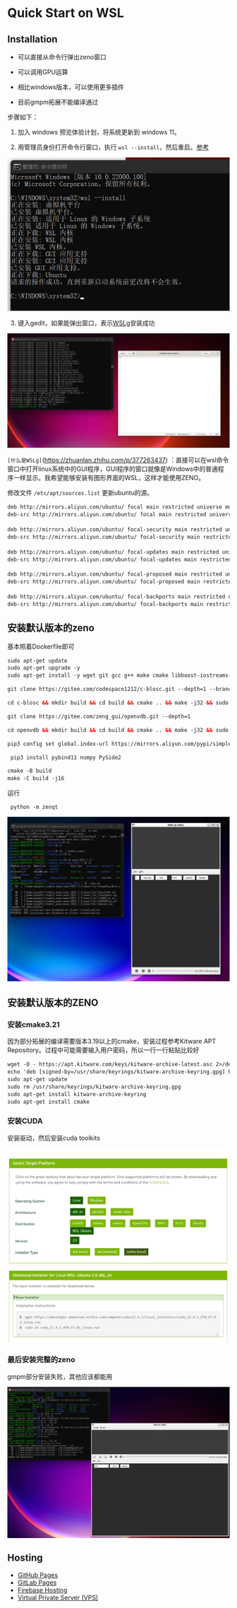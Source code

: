 # Quick Start on WSL

## Installation

* 可以直接从命令行弹出zeno窗口

* 可以调用GPU运算

* 相比windows版本，可以使用更多插件

* 目前gmpm拓展不能编译通过

步骤如下：

1. 加入 windows 预览体验计划，将系统更新到 windows 11。

2. 用管理员身份打开命令行窗口，执行 `wsl --install`，然后重启。[参考](https://docs.microsoft.com/zh-cn/windows/wsl/install-win10)

![wslg](/images/install_on_wsl/intsll_wslg.png)

3. 键入gedit，如果能弹出窗口，表示[WSLg](https://github.com/microsoft/wslg)安装成功

![install_wslg](/images/install_on_wsl/use_wslg.png)


`[什么是WSLg]`(https://zhuanlan.zhihu.com/p/377263437) ：直接可以在wsl命令窗口中打开linux系统中的GUI程序，GUI程序的窗口就像是Windows中的普通程序一样显示。我希望能够安装有图形界面的WSL，这样才能使用ZENO。

修改文件 `/etc/apt/sources.list` 更新ubuntu的源。

   ```html
   deb http://mirrors.aliyun.com/ubuntu/ focal main restricted universe multiverse
   deb-src http://mirrors.aliyun.com/ubuntu/ focal main restricted universe multiverse

   deb http://mirrors.aliyun.com/ubuntu/ focal-security main restricted universe multiverse
   deb-src http://mirrors.aliyun.com/ubuntu/ focal-security main restricted universe multiverse

   deb http://mirrors.aliyun.com/ubuntu/ focal-updates main restricted universe multiverse
   deb-src http://mirrors.aliyun.com/ubuntu/ focal-updates main restricted universe multiverse

   deb http://mirrors.aliyun.com/ubuntu/ focal-proposed main restricted universe multiverse
   deb-src http://mirrors.aliyun.com/ubuntu/ focal-proposed main restricted universe multiverse

   deb http://mirrors.aliyun.com/ubuntu/ focal-backports main restricted universe multiverse
   deb-src http://mirrors.aliyun.com/ubuntu/ focal-backports main restricted universe multiverse
   ```

## 安装默认版本的zeno

基本照着Dockerfile即可

   ```html
sudo apt-get update
sudo apt-get upgrade -y
sudo apt-get install -y wget git gcc g++ make cmake libboost-iostreams-dev libboost-system-dev libtbb-dev libilmbase-dev libopenexr-dev zlib1g-dev libeigen3-dev libopenblas-dev python-is-python3 python-dev-is-python3 python3-pip libglvnd-dev libglapi-mesa qt5dxcb-plugin   
   ```

   ```html
   git clone https://gitee.com/codespace1212/c-blosc.git --depth=1 --branch=v1.5.0
   ```

   ```html
   cd c-blosc && mkdir build && cd build && cmake .. && make -j32 && sudo make install && cd ../..
   ```

   ```html
   git clone https://gitee.com/zeng_gui/openvdb.git --depth=1
   ```

   ```html
   cd openvdb && mkdir build && cd build && cmake .. && make -j32 && sudo make install && cd ../..
   ```

   ```html
   pip3 config set global.index-url https://mirrors.aliyun.com/pypi/simple/
   ```

  ```html
   pip3 install pybind11 numpy PySide2
   ```

  ```html
  cmake -B build
  make -C build -j16
   ```

运行

  ```html
   python -m zenqt
   ```

![default](/images/install_on_wsl/zeno_default.png)

## 安装默认版本的ZENO

### 安装cmake3.21
因为部分拓展的编译需要版本3.19以上的cmake，安装过程参考Kitware APT Repository。过程中可能需要输入用户密码，所以一行一行粘贴比较好

  ```html
wget -O - https://apt.kitware.com/keys/kitware-archive-latest.asc 2>/dev/null | gpg --dearmor - | sudo tee /usr/share/keyrings/kitware-archive-keyring.gpg >/dev/null
echo 'deb [signed-by=/usr/share/keyrings/kitware-archive-keyring.gpg] https://apt.kitware.com/ubuntu/ focal main' | sudo tee /etc/apt/sources.list.d/kitware.list >/dev/null
sudo apt-get update
sudo rm /usr/share/keyrings/kitware-archive-keyring.gpg
sudo apt-get install kitware-archive-keyring
sudo apt-get install cmake
   ```

### 安装CUDA
安装驱动，然后安装cuda toolkits

![CUDA](/images/install_on_wsl/install_cuda.png)

### 最后安装完整的zeno
gmpm部分安装失败，其他应该都能用

![Final](/images/install_on_wsl/zeno_full.png)
## Hosting

- [GitHub Pages](https://pages.github.com/)
- [GitLab Pages](https://about.gitlab.com/features/pages/)
- [Firebase Hosting](https://firebase.google.com/docs/hosting/)
- [Virtual Private Server (VPS)](https://en.wikipedia.org/wiki/Virtual_private_server)
